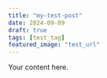 ```yaml
---
title: "my-test-post"
date: 2024-09-09
draft: true
tags: [test_tag]
featured_image: "test_url"
---
```


Your content here.
